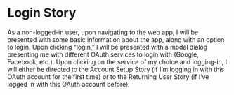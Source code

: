# Login Story
As a non-logged-in user, upon navigating to the web app, I will be presented with some basic information about the app, along with an option to login. Upon clicking “login,” I will be presented with a modal dialog presenting me with different OAuth services to login with (Google, Facebook, etc.). Upon clicking on the service of my choice and logging-in, I will either be directed to the Account Setup Story (if I’m logging in with this OAuth account for the first time) or to the Returning User Story (if I’ve logged in with this OAuth account before).
